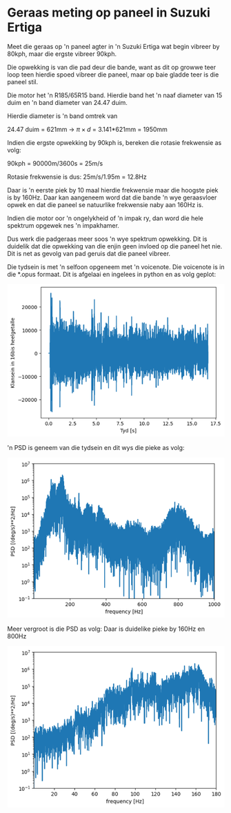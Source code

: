# Geraas meting op paneel in Suzuki Ertiga



Meet die geraas op 'n paneel agter in 'n Suzuki Ertiga wat begin vibreer by 80kph, maar die ergste vibreer  90kph.

Die opwekking is van die pad deur die bande, want as dit op growwe teer loop teen hierdie spoed vibreer die paneel, maar op baie gladde teer is die paneel stil.

Die motor het 'n R185/65R15 band.  Hierdie band het 'n naaf diameter van 15 duim en 'n band diameter van 24.47 duim.

Hierdie diameter is 'n band omtrek van 

24.47 duim = 621mm -> $\pi \times d$ = 3.141*621mm = 1950mm

Indien die ergste opwekking by 90kph is, bereken die rotasie frekwensie as volg:

90kph = 90000m/3600s = 25m/s

Rotasie frekwensie is dus:  25m/s/1.95m = 12.8Hz

Daar is 'n eerste piek by 10 maal hierdie frekwensie maar die hoogste piek is by 160Hz.  Daar kan aangeneem word dat die bande 'n wye geraasvloer opwek en dat die paneel se natuurlike frekwensie naby aan 160Hz is.

Indien die motor oor 'n ongelykheid of 'n impak ry, dan word die hele spektrum opgewek nes 'n impakhamer.

Dus werk die padgeraas meer soos 'n wye spektrum opwekking.  Dit is duidelik dat die opwekking van die enjin geen invloed op die paneel het nie.  Dit is net as gevolg van pad geruis dat die paneel vibreer.

Die tydsein is met 'n selfoon opgeneem met 'n voicenote.  Die voicenote is in die *.opus formaat.  Dit is afgelaai en ingelees in python en as volg geplot:



![1_Klanksein](Prente/1_Klanksein.png)

'n PSD is geneem van die tydsein en dit wys die pieke as volg:

![3_PSD1000Hz_resultaat](Prente/3_PSD1000Hz_resultaat.png)

Meer vergroot is die PSD as volg:  Daar is duidelike pieke by 160Hz en 800Hz

![2_FFT_resultaat](Prente/2_FFT_resultaat.png)